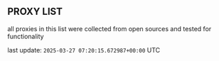 ## PROXY LIST

all proxies in this list were collected from open sources and tested for functionality

last update: `2025-03-27 07:20:15.672987+00:00` UTC
